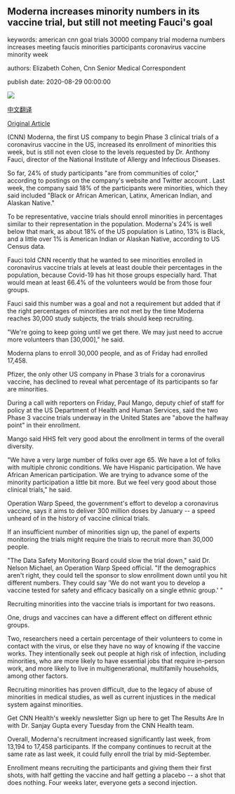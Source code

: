 ## Moderna increases minority numbers in its vaccine trial, but still not meeting Fauci's goal

keywords: american cnn goal trials 30000 company trial moderna numbers increases meeting faucis minorities participants coronavirus vaccine minority week

authors: Elizabeth Cohen, Cnn Senior Medical Correspondent

publish date: 2020-08-29 00:00:00

![](https://cdn.cnn.com/cnnnext/dam/assets/200820102430-primera-vacuna-super-tease.jpg)

[中文翻译](Moderna%20increases%20minority%20numbers%20in%20its%20vaccine%20trial%2C%20but%20still%20not%20meeting%20Fauci%27s%20goal_zh.md)

[Original Article](https://edition.cnn.com/2020/08/29/health/moderna-coronavirus-vaccine-minorities-goal/index.html)

(CNN) Moderna, the first US company to begin Phase 3 clinical trials of a coronavirus vaccine in the US, increased its enrollment of minorities this week, but is still not even close to the levels requested by Dr. Anthony Fauci, director of the National Institute of Allergy and Infectious Diseases.

So far, 24% of study participants "are from communities of color," according to postings on the company's website and Twitter account . Last week, the company said 18% of the participants were minorities, which they said included "Black or African American, Latinx, American Indian, and Alaskan Native."

To be representative, vaccine trials should enroll minorities in percentages similar to their representation in the population. Moderna's 24% is well below that mark, as about 18% of the US population is Latino, 13% is Black, and a little over 1% is American Indian or Alaskan Native, according to US Census data.

Fauci told CNN recently that he wanted to see minorities enrolled in coronavirus vaccine trials at levels at least double their percentages in the population, because Covid-19 has hit those groups especially hard. That would mean at least 66.4% of the volunteers would be from those four groups.

Fauci said this number was a goal and not a requirement but added that if the right percentages of minorities are not met by the time Moderna reaches 30,000 study subjects, the trials should keep recruiting.

"We're going to keep going until we get there. We may just need to accrue more volunteers than [30,000]," he said.

Moderna plans to enroll 30,000 people, and as of Friday had enrolled 17,458.

Pfizer, the only other US company in Phase 3 trials for a coronavirus vaccine, has declined to reveal what percentage of its participants so far are minorities.

During a call with reporters on Friday, Paul Mango, deputy chief of staff for policy at the US Department of Health and Human Services, said the two Phase 3 vaccine trials underway in the United States are "above the halfway point" in their enrollment.

Mango said HHS felt very good about the enrollment in terms of the overall diversity.

"We have a very large number of folks over age 65. We have a lot of folks with multiple chronic conditions. We have Hispanic participation. We have African American participation. We are trying to advance some of the minority participation a little bit more. But we feel very good about those clinical trials," he said.

Operation Warp Speed, the government's effort to develop a coronavirus vaccine, says it aims to deliver 300 million doses by January -- a speed unheard of in the history of vaccine clinical trials.

If an insufficient number of minorities sign up, the panel of experts monitoring the trials might require the trials to recruit more than 30,000 people.

"The Data Safety Monitoring Board could slow the trial down," said Dr. Nelson Michael, an Operation Warp Speed official. "If the demographics aren't right, they could tell the sponsor to slow enrollment down until you hit different numbers. They could say 'We do not want you to develop a vaccine tested for safety and efficacy basically on a single ethnic group.' "

Recruiting minorities into the vaccine trials is important for two reasons.

One, drugs and vaccines can have a different effect on different ethnic groups.

Two, researchers need a certain percentage of their volunteers to come in contact with the virus, or else they have no way of knowing if the vaccine works. They intentionally seek out people at high risk of infection, including minorities, who are more likely to have essential jobs that require in-person work, and more likely to live in multigenerational, multifamily households, among other factors.

Recruiting minorities has proven difficult, due to the legacy of abuse of minorities in medical studies, as well as current injustices in the medical system against minorities.

Get CNN Health's weekly newsletter Sign up here to get The Results Are In with Dr. Sanjay Gupta every Tuesday from the CNN Health team.

Overall, Moderna's recruitment increased significantly last week, from 13,194 to 17,458 participants. If the company continues to recruit at the same rate as last week, it could fully enroll the trial by mid-September.

Enrollment means recruiting the participants and giving them their first shots, with half getting the vaccine and half getting a placebo -- a shot that does nothing. Four weeks later, everyone gets a second injection.